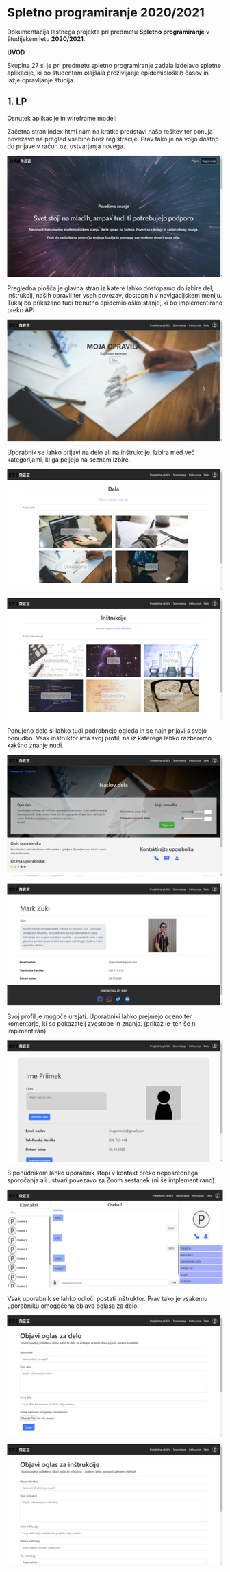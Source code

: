# Spletno programiranje 2020/2021

Dokumentacija lastnega projekta pri predmetu **Spletno programiranje** v študijskem letu **2020/2021**.

**UVOD**

Skupina 27 si je pri predmetu spletno programiranje zadala izdelavo spletne aplikacije, ki bo študentom olajšala preživljanje epidemioloških časov in lažje opravljanje študija.

## 1. LP

Osnutek aplikacije in wireframe model:

Začetna stran index.html nam na kratko predstavi našo rešitev ter ponuja povezavo na pregled vsebine brez registracije. Prav tako je na voljo dostop do prijave v račun oz. ustvarjanja novega.

![landing page](./assets/markdown/index.png "index page")

Pregledna plošča je glavna stran iz katere lahko dostopamo do izbire del, inštrukcij, naših opravil ter vseh povezav, dostopnih v navigacijskem meniju. Tukaj bo prikazano tudi trenutno epidemiološko stanje, ki bo implementirano preko API.

![pregledna plošča](./assets/markdown/dashboard.png "dashboard")


Uporabnik se lahko prijavi na delo ali na inštrukcije. Izbira med več kategorijami, ki ga peljejo na seznam izbire.

![delo](./assets/markdown/jobs.png "delo")

![inštrukcije](./assets/markdown/instrukcije.png "inštrukcije")


Ponujeno delo si lahko tudi podrobneje ogleda in se najn prijavi s svojo ponudbo. Vsak inštruktor ima svoj profil, na iz katerega lahko razberemo kakšno znanje nudi.

![ponudba dela](./assets/markdown/job_page.png "ponudba dela")

![ogled profila](./assets/markdown/profile_noadmin.png "ogled profila")


Svoj profil je mogoče urejati. Uporabniki lahko prejmejo oceno ter komentarje, ki so pokazatelj zvestobe in znanja. (prikaz le-teh še ni implmentiran)

![profil](./assets/markdown/profile.png "profil")


S ponudnikom lahko uporabnik stopi v kontakt preko neposrednega sporočanja ali ustvari povezavo za Zoom sestanek (ni še implementirano).

![sporočanje](./assets/markdown/chat.png "sporočanje")


Vsak uporabnik se lahko odloči postati inštruktor. Prav tako je vsakemu uporabniku omogočena objava oglasa za delo.

![objavi ponudbo dela](./assets/markdown/dodajDelo.png "objavi ponudbo dela")

![objavi ponudbo inštrukcij](./assets/markdown/dodajInstrukcije.png "objavi ponudbo inštrukcij")